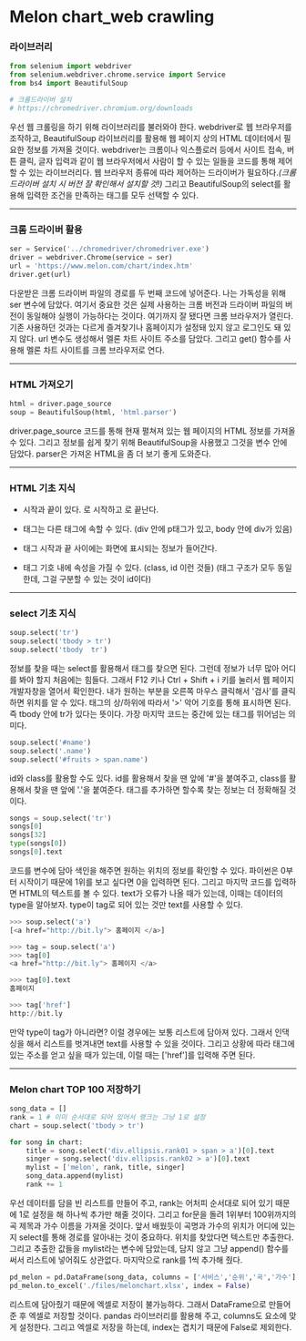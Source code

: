 # Melon chart_web crawling



### 라이브러리

```python
from selenium import webdriver
from selenium.webdriver.chrome.service import Service
from bs4 import BeautifulSoup

# 크롬드라이버 설치
# https://chromedriver.chromium.org/downloads
```

 우선 웹 크롤링을 하기 위해 라이브러리를 불러와야 한다. webdriver로 웹 브라우저를 조작하고, BeautifulSoup 라이브러리를 활용해 웹 페이지 상의 HTML 데이터에서 필요한 정보를 가져올 것이다. webdriver는 크롬이나 익스플로러 등에서 사이트 접속, 버튼 클릭, 글자 입력과 같이 웹 브라우저에서 사람이 할 수 있는 일들을 코드를 통해 제어할 수 있는 라이브러리다. 웹 브라우저 종류에 따라 제어하는 드라이버가 필요하다.*(크롬 드라이버 설치 시 버전 잘 확인해서 설치할 것!)* 그리고 BeautifulSoup의 select를 활용해 입력한 조건을 만족하는 태그를 모두 선택할 수 있다. 



---



### 크롬 드라이버 활용

```python
ser = Service('../chromedriver/chromedriver.exe')
driver = webdriver.Chrome(service = ser)
url = 'https://www.melon.com/chart/index.htm'
driver.get(url)
```

 다운받은 크롬 드라이버 파일의 경로를 두 번째 코드에 넣어준다. 나는 가독성을 위해 ser 변수에 담았다. 여기서 중요한 것은 실제 사용하는 크롬 버전과 드라이버 파일의 버전이 동일해야 실행이 가능하다는 것이다. 여기까지 잘 됐다면 크롬 브라우저가 열린다. 기존 사용하던 것과는 다르게 즐겨찾기나 홈페이지가 설정돼 있지 않고 로그인도 돼 있지 않다.
 url 변수도 생성해서 멜론 차트 사이트 주소를 담았다. 그리고 get() 함수를 사용해 멜론 차트 사이트를 크롬 브라우저로 연다.



---



### HTML 가져오기

```python
html = driver.page_source
soup = BeautifulSoup(html, 'html.parser')
```

 driver.page_source 코드를 통해 현재 펼쳐져 있는 웹 페이지의 HTML 정보를 가져올 수 있다. 그리고 정보를 쉽게 찾기 위해 BeautifulSoup을 사용했고 그것을 변수 안에 담았다. parser은 가져온 HTML을 좀 더 보기 좋게 도와준다.



---



### HTML 기초 지식

- 시작과 끝이 있다. <tag>로 시작하고 </tag>로 끝난다.

- 태그는 다른 태그에 속할 수 있다. (div 안에 p태그가 있고, body 안에 div가 있음)

- 태그 시작과 끝 사이에는 화면에 표시되는 정보가 들어간다.

- 태그 기호 내에 속성을 가질 수 있다. (class, id 이런 것들) (태그 구조가 모두 동일한데, 그걸 구분할 수 있는 것이 id이다)



---



### select 기초 지식

```python
soup.select('tr')
soup.select('tbody > tr')
soup.select('tbody  tr')
```

 정보를 찾을 때는 select를 활용해서 태그를 찾으면 된다. 그런데 정보가 너무 많아 어디를 봐야 할지 처음에는 힘들다. 그래서 F12 키나 Ctrl + Shift + i 키를 눌러서 웹 페이지 개발자창을 열어서 확인한다. 내가 원하는 부분을 오른쪽 마우스 클릭해서 '검사'를 클릭하면 위치를 알 수 있다. 태그의 상/하위에 따라서 '>' 악어 기호를 통해 표시하면 된다. 즉 tbody 안에 tr가 있다는 뜻이다. 가장 마지막 코드는 중간에 있는 태그를 뛰어넘는 의미다.



```python
soup.select('#name')
soup.select('.name')
soup.select('#fruits > span.name')
```

 id와 class를 활용할 수도 있다. id를 활용해서 찾을 땐 앞에 '#'을 붙여주고, class를 활용해서 찾을 땐 앞에 '.'을 붙여준다. 태그를 추가하면 할수록 찾는 정보는 더 정확해질 것이다.



```python
songs = soup.select('tr')
songs[0]
songs[32]
type(songs[0])
songs[0].text
```

 코드를 변수에 담아 색인을 해주면 원하는 위치의 정보를 확인할 수 있다. 파이썬은 0부터 시작이기 때문에 1위를 보고 싶다면 0을 입력하면 된다. 그리고 마지막 코드를 입력하면 HTML의 텍스트를 볼 수 있다. text가 오류가 나올 때가 있는데, 이때는 데이터의 type을 알아보자. type이 tag로 되어 있는 것만 text를 사용할 수 있다.



```python
>>> soup.select('a')
[<a href="http://bit.ly"> 홈페이지 </a>]

>>> tag = soup.select('a')
>>> tag[0]
<a href="http://bit.ly"> 홈페이지 </a>

>>> tag[0].text
홈페이지

>>> tag['href']
http://bit.ly
```

 만약 type이 tag가 아니라면? 이럴 경우에는 보통 리스트에 담아져 있다. 그래서 인댁싱을 해서 리스트를 벗겨내면 text를 사용할 수 있을 것이다. 그리고 상황에 따라 태그에 있는 주소를 얻고 싶을 때가 있는데, 이럴 때는 ['href']를 입력해 주면 된다.



---



### Melon chart TOP 100 저장하기

```python
song_data = []
rank = 1 # 이미 순서대로 되어 있어서 랭크는 그냥 1로 설정
chart = soup.select('tbody > tr')

for song in chart:
    title = song.select('div.ellipsis.rank01 > span > a')[0].text
    singer = song.select('div.ellipsis.rank02 > a')[0].text
    mylist = ['melon', rank, title, singer]
    song_data.append(mylist)
    rank += 1
```

 우선 데이터를 담을 빈 리스트를 만들어 주고, rank는 어처피 순서대로 되어 있기 때문에 1로 설정을 해 하나씩 추가만 해줄 것이다. 그리고 for문을 돌려 1위부터 100위까지의 곡 제목과 가수 이름을 가져올 것이다. 앞서 배웠듯이 곡명과 가수의 위치가 어디에 있는지 select를 통해 경로를 알아내는 것이 중요하다. 위치를 찾았다면 텍스트만 추출한다. 그리고 추출한 값들을 mylist라는 변수에 담았는데, 담지 않고 그냥 append() 함수를 써서 리스트에 넣어줘도 상관없다. 마지막으로 rank를 1씩 추가해 줬다.



```python
pd_melon = pd.DataFrame(song_data, columns = ['서비스','순위','곡','가수'])
pd_melon.to_excel('./files/melonchart.xlsx', index = False)
```

 리스트에 담아줬기 때문에 엑셀로 저장이 불가능하다. 그래서 DataFrame으로 만들어 준 후 엑셀로 저장할 것이다. pandas 라이브러리를 활용해 주고, columns도 요소에 맞게 설정한다. 그리고 엑셀로 저장을 하는데, index는 겹치기 때문에 False로 제외한다.
